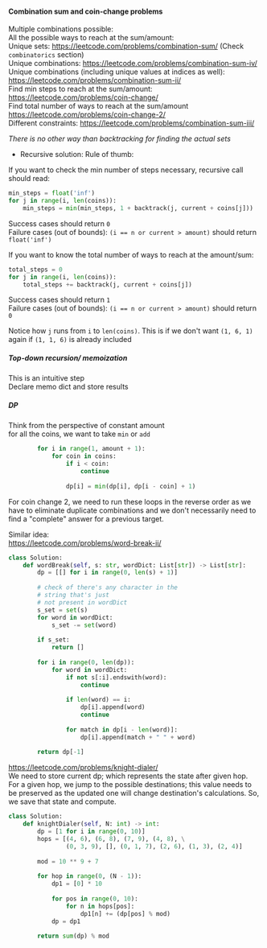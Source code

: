 #### Combination sum and coin-change problems
Multiple combinations possible: <br />
All the possible ways to reach at the sum/amount: <br />
    Unique sets: https://leetcode.com/problems/combination-sum/ (Check `combinatorics` section) <br /> 
    Unique combinations: https://leetcode.com/problems/combination-sum-iv/ <br />
    Unique combinations (including unique values at indices as well): https://leetcode.com/problems/combination-sum-ii/ <br />
Find min steps to reach at the sum/amount: https://leetcode.com/problems/coin-change/ <br />
Find total number of ways to reach at the sum/amount https://leetcode.com/problems/coin-change-2/<br />
Different constraints: https://leetcode.com/problems/combination-sum-iii/ <br />

_There is no other way than backtracking for finding the actual sets_

* Recursive solution:
Rule of thumb: <br />

If you want to check the min number of steps necessary, recursive call should read: <br />
```py
min_steps = float('inf')
for j in range(i, len(coins)):
    min_steps = min(min_steps, 1 + backtrack(j, current + coins[j]))
```
Success cases should return `0` <br />
Failure cases (out of bounds): `(i == n or current > amount)` should return `float('inf')` <br /> 

If you want to know the total number of ways to reach at the amount/sum: <br />
```py
total_steps = 0
for j in range(i, len(coins)):
    total_steps += backtrack(j, current + coins[j])
```
Success cases should return `1` <br />
Failure cases (out of bounds): `(i == n or current > amount)` should return `0` <br /> 

Notice how `j` runs from `i` to `len(coins)`. This is if we don't want `(1, 6, 1)` again if `(1, 1, 6)` is already included

##### Top-down recursion/ memoization
This is an intuitive step <br />
Declare memo dict and store results

##### DP 
Think from the perspective of constant amount <br />
for all the coins, we want to take `min` or `add` <br />

```py
        for i in range(1, amount + 1):
            for coin in coins:
                if i < coin:
                    continue
                    
                dp[i] = min(dp[i], dp[i - coin] + 1)
```
For coin change 2, we need to run these loops in the reverse order as we have to eliminate duplicate combinations and we don't necessarily need to find a "complete" answer for a previous target.

Similar idea: <br />
https://leetcode.com/problems/word-break-ii/ 
```py
class Solution:
    def wordBreak(self, s: str, wordDict: List[str]) -> List[str]:
        dp = [[] for i in range(0, len(s) + 1)]
        
        # check of there's any character in the 
        # string that's just 
        # not present in wordDict
        s_set = set(s)
        for word in wordDict:
            s_set -= set(word)
            
        if s_set:
            return []
        
        for i in range(0, len(dp)):
            for word in wordDict:
                if not s[:i].endswith(word):
                    continue
                
                if len(word) == i:
                    dp[i].append(word)
                    continue
                
                for match in dp[i - len(word)]:
                    dp[i].append(match + " " + word)
        
        return dp[-1]
```


https://leetcode.com/problems/knight-dialer/ <br />
We need to store current dp; which represents the state after given hop. <br />
For a given hop, we jump to the possible destinations; this value needs to be preserved as the updated one will change destination's calculations. So, we save that state and compute.
```py
class Solution:
    def knightDialer(self, N: int) -> int:
        dp = [1 for i in range(0, 10)]
        hops = [(4, 6), (6, 8), (7, 9), (4, 8), \
                (0, 3, 9), [], (0, 1, 7), (2, 6), (1, 3), (2, 4)]
        
        mod = 10 ** 9 + 7
        
        for hop in range(0, (N - 1)):
            dp1 = [0] * 10
            
            for pos in range(0, 10):
                for n in hops[pos]:
                    dp1[n] += (dp[pos] % mod)
            dp = dp1
            
        return sum(dp) % mod
```